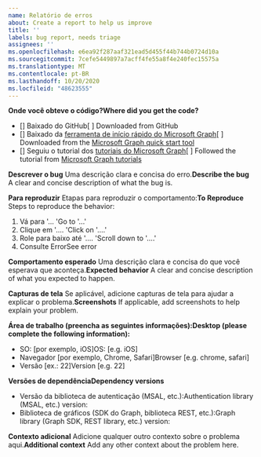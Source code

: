 ```yaml
---
name: Relatório de erros
about: Create a report to help us improve
title: ''
labels: bug report, needs triage
assignees: ''
ms.openlocfilehash: e6ea92f287aaf321ead5d455f44b744b0724d10a
ms.sourcegitcommit: 7cefe5449897a7acff4fe55a8f4e240fec15575a
ms.translationtype: MT
ms.contentlocale: pt-BR
ms.lasthandoff: 10/20/2020
ms.locfileid: "48623555"
---
```

<span data-ttu-id="057b1-102">**Onde você obteve o código?**</span><span class="sxs-lookup"><span data-stu-id="057b1-102">**Where did you get the code?**</span></span>
- <span data-ttu-id="057b1-103">[] Baixado do GitHub</span><span class="sxs-lookup"><span data-stu-id="057b1-103">[ ] Downloaded from GitHub</span></span>
- <span data-ttu-id="057b1-104">[] Baixado da [ferramenta de início rápido do Microsoft Graph](https://developer.microsoft.com/graph/quick-start)</span><span class="sxs-lookup"><span data-stu-id="057b1-104">[ ] Downloaded from the [Microsoft Graph quick start tool](https://developer.microsoft.com/graph/quick-start)</span></span>
- <span data-ttu-id="057b1-105">[] Seguiu o tutorial dos [tutoriais do Microsoft Graph](https://docs.microsoft.com/graph/tutorials)</span><span class="sxs-lookup"><span data-stu-id="057b1-105">[ ] Followed the tutorial from [Microsoft Graph tutorials](https://docs.microsoft.com/graph/tutorials)</span></span>

<span data-ttu-id="057b1-106">**Descrever o bug** Uma descrição clara e concisa do erro.</span><span class="sxs-lookup"><span data-stu-id="057b1-106">**Describe the bug** A clear and concise description of what the bug is.</span></span>

<span data-ttu-id="057b1-107">**Para reproduzir** Etapas para reproduzir o comportamento:</span><span class="sxs-lookup"><span data-stu-id="057b1-107">**To Reproduce** Steps to reproduce the behavior:</span></span>
1. <span data-ttu-id="057b1-108">Vá para '... '</span><span class="sxs-lookup"><span data-stu-id="057b1-108">Go to '...'</span></span>
2. <span data-ttu-id="057b1-109">Clique em '.... '</span><span class="sxs-lookup"><span data-stu-id="057b1-109">Click on '....'</span></span>
3. <span data-ttu-id="057b1-110">Role para baixo até '.... '</span><span class="sxs-lookup"><span data-stu-id="057b1-110">Scroll down to '....'</span></span>
4. <span data-ttu-id="057b1-111">Consulte Error</span><span class="sxs-lookup"><span data-stu-id="057b1-111">See error</span></span>

<span data-ttu-id="057b1-112">**Comportamento esperado** Uma descrição clara e concisa do que você esperava que aconteça.</span><span class="sxs-lookup"><span data-stu-id="057b1-112">**Expected behavior** A clear and concise description of what you expected to happen.</span></span>

<span data-ttu-id="057b1-113">**Capturas de tela** Se aplicável, adicione capturas de tela para ajudar a explicar o problema.</span><span class="sxs-lookup"><span data-stu-id="057b1-113">**Screenshots** If applicable, add screenshots to help explain your problem.</span></span>

<span data-ttu-id="057b1-114">**Área de trabalho (preencha as seguintes informações):**</span><span class="sxs-lookup"><span data-stu-id="057b1-114">**Desktop (please complete the following information):**</span></span>
 - <span data-ttu-id="057b1-115">SO: [por exemplo, iOS]</span><span class="sxs-lookup"><span data-stu-id="057b1-115">OS: [e.g. iOS]</span></span>
 - <span data-ttu-id="057b1-116">Navegador [por exemplo, Chrome, Safari]</span><span class="sxs-lookup"><span data-stu-id="057b1-116">Browser [e.g. chrome, safari]</span></span>
 - <span data-ttu-id="057b1-117">Versão [ex.: 22]</span><span class="sxs-lookup"><span data-stu-id="057b1-117">Version [e.g. 22]</span></span>

<span data-ttu-id="057b1-118">**Versões de dependência**</span><span class="sxs-lookup"><span data-stu-id="057b1-118">**Dependency versions**</span></span>
 - <span data-ttu-id="057b1-119">Versão da biblioteca de autenticação (MSAL, etc.):</span><span class="sxs-lookup"><span data-stu-id="057b1-119">Authentication library (MSAL, etc.) version:</span></span>
 - <span data-ttu-id="057b1-120">Biblioteca de gráficos (SDK do Graph, biblioteca REST, etc.):</span><span class="sxs-lookup"><span data-stu-id="057b1-120">Graph library (Graph SDK, REST library, etc.) version:</span></span>  

<span data-ttu-id="057b1-121">**Contexto adicional** Adicione qualquer outro contexto sobre o problema aqui.</span><span class="sxs-lookup"><span data-stu-id="057b1-121">**Additional context** Add any other context about the problem here.</span></span>
